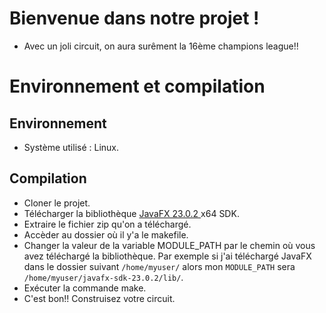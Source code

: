 # Bienvenue dans notre projet !

- Avec un joli circuit, on aura surêment la 16ème champions league!!

# Environnement et compilation

## Environnement

- Système utilisé : Linux.

## Compilation

- Cloner le projet.
- Télécharger la bibliothèque [JavaFX 23.0.2 ](https://download2.gluonhq.com/openjfx/23.0.2/openjfx-23.0.2_linux-x64_bin-sdk.zip) x64 SDK.
- Extraire le fichier zip qu'on a téléchargé.
- Accèder au dossier où il y'a le makefile.
- Changer la valeur de la variable MODULE_PATH par le chemin où vous avez téléchargé la bibliothèque.
  Par exemple si j'ai téléchargé JavaFX dans le dossier suivant `/home/myuser/` alors mon `MODULE_PATH` sera `/home/myuser/javafx-sdk-23.0.2/lib/`.
- Exécuter la commande make.
- C'est bon!! Construisez votre circuit.
